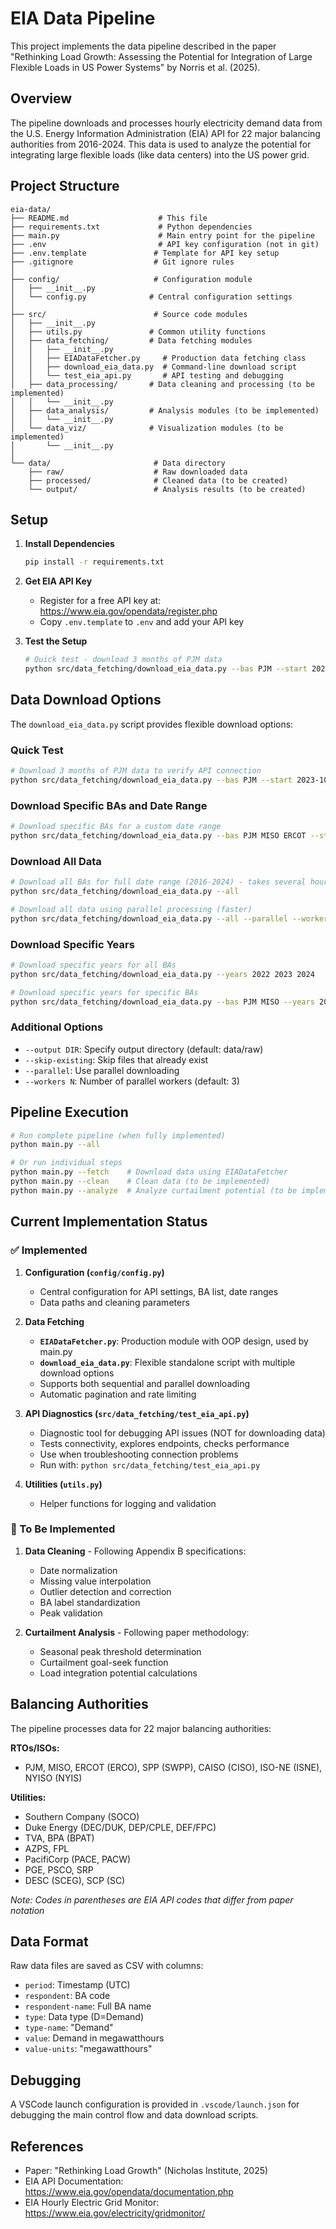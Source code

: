 # EIA Data Pipeline

This project implements the data pipeline described in the paper "Rethinking Load Growth: Assessing the Potential for Integration of Large Flexible Loads in US Power Systems" by Norris et al. (2025).

## Overview

The pipeline downloads and processes hourly electricity demand data from the U.S. Energy Information Administration (EIA) API for 22 major balancing authorities from 2016-2024. This data is used to analyze the potential for integrating large flexible loads (like data centers) into the US power grid.

## Project Structure

```
eia-data/
├── README.md                    # This file
├── requirements.txt             # Python dependencies
├── main.py                      # Main entry point for the pipeline
├── .env                         # API key configuration (not in git)
├── .env.template               # Template for API key setup
├── .gitignore                  # Git ignore rules
│
├── config/                     # Configuration module
│   ├── __init__.py
│   └── config.py              # Central configuration settings
│
├── src/                        # Source code modules
│   ├── __init__.py
│   ├── utils.py               # Common utility functions
│   ├── data_fetching/         # Data fetching modules
│   │   ├── __init__.py
│   │   ├── EIADataFetcher.py     # Production data fetching class
│   │   ├── download_eia_data.py  # Command-line download script
│   │   └── test_eia_api.py       # API testing and debugging
│   ├── data_processing/       # Data cleaning and processing (to be implemented)
│   │   └── __init__.py
│   ├── data_analysis/         # Analysis modules (to be implemented)
│   │   └── __init__.py
│   └── data_viz/              # Visualization modules (to be implemented)
│       └── __init__.py
│
└── data/                       # Data directory
    ├── raw/                    # Raw downloaded data
    ├── processed/              # Cleaned data (to be created)
    └── output/                 # Analysis results (to be created)
```

## Setup

1. **Install Dependencies**
   ```bash
   pip install -r requirements.txt
   ```

2. **Get EIA API Key**
   - Register for a free API key at: https://www.eia.gov/opendata/register.php
   - Copy `.env.template` to `.env` and add your API key

3. **Test the Setup**
   ```bash
   # Quick test - download 3 months of PJM data
   python src/data_fetching/download_eia_data.py --bas PJM --start 2023-10-01 --end 2023-12-31
   ```

## Data Download Options

The `download_eia_data.py` script provides flexible download options:

### Quick Test
```bash
# Download 3 months of PJM data to verify API connection
python src/data_fetching/download_eia_data.py --bas PJM --start 2023-10-01 --end 2023-12-31
```

### Download Specific BAs and Date Range
```bash
# Download specific BAs for a custom date range
python src/data_fetching/download_eia_data.py --bas PJM MISO ERCOT --start 2023-01-01 --end 2023-12-31
```

### Download All Data
```bash
# Download all BAs for full date range (2016-2024) - takes several hours
python src/data_fetching/download_eia_data.py --all

# Download all data using parallel processing (faster)
python src/data_fetching/download_eia_data.py --all --parallel --workers 5
```

### Download Specific Years
```bash
# Download specific years for all BAs
python src/data_fetching/download_eia_data.py --years 2022 2023 2024

# Download specific years for specific BAs
python src/data_fetching/download_eia_data.py --bas PJM MISO --years 2023 2024
```

### Additional Options
- `--output DIR`: Specify output directory (default: data/raw)
- `--skip-existing`: Skip files that already exist
- `--parallel`: Use parallel downloading
- `--workers N`: Number of parallel workers (default: 3)

## Pipeline Execution

```bash
# Run complete pipeline (when fully implemented)
python main.py --all

# Or run individual steps
python main.py --fetch    # Download data using EIADataFetcher
python main.py --clean    # Clean data (to be implemented)
python main.py --analyze  # Analyze curtailment potential (to be implemented)
```

## Current Implementation Status

### ✅ Implemented

1. **Configuration (`config/config.py`)**
   - Central configuration for API settings, BA list, date ranges
   - Data paths and cleaning parameters

2. **Data Fetching**
   - **`EIADataFetcher.py`**: Production module with OOP design, used by main.py
   - **`download_eia_data.py`**: Flexible standalone script with multiple download options
   - Supports both sequential and parallel downloading
   - Automatic pagination and rate limiting

3. **API Diagnostics (`src/data_fetching/test_eia_api.py`)**
   - Diagnostic tool for debugging API issues (NOT for downloading data)
   - Tests connectivity, explores endpoints, checks performance
   - Use when troubleshooting connection problems
   - Run with: `python src/data_fetching/test_eia_api.py`

4. **Utilities (`utils.py`)**
   - Helper functions for logging and validation

### 🚧 To Be Implemented

1. **Data Cleaning** - Following Appendix B specifications:
   - Date normalization
   - Missing value interpolation
   - Outlier detection and correction
   - BA label standardization
   - Peak validation

2. **Curtailment Analysis** - Following paper methodology:
   - Seasonal peak threshold determination
   - Curtailment goal-seek function
   - Load integration potential calculations

## Balancing Authorities

The pipeline processes data for 22 major balancing authorities:

**RTOs/ISOs:**
- PJM, MISO, ERCOT (ERCO), SPP (SWPP), CAISO (CISO), ISO-NE (ISNE), NYISO (NYIS)

**Utilities:**
- Southern Company (SOCO)
- Duke Energy (DEC/DUK, DEP/CPLE, DEF/FPC)
- TVA, BPA (BPAT)
- AZPS, FPL
- PacifiCorp (PACE, PACW)
- PGE, PSCO, SRP
- DESC (SCEG), SCP (SC)

*Note: Codes in parentheses are EIA API codes that differ from paper notation*

## Data Format

Raw data files are saved as CSV with columns:
- `period`: Timestamp (UTC)
- `respondent`: BA code
- `respondent-name`: Full BA name
- `type`: Data type (D=Demand)
- `type-name`: "Demand"
- `value`: Demand in megawatthours
- `value-units`: "megawatthours"

## Debugging

A VSCode launch configuration is provided in `.vscode/launch.json` for debugging the main control flow and data download scripts.

## References

- Paper: "Rethinking Load Growth" (Nicholas Institute, 2025)
- EIA API Documentation: https://www.eia.gov/opendata/documentation.php
- EIA Hourly Electric Grid Monitor: https://www.eia.gov/electricity/gridmonitor/